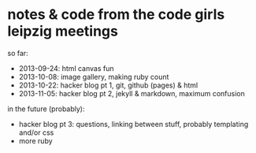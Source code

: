 # notes & code from the code girls leipzig meetings

so far:

* 2013-09-24: html canvas fun
* 2013-10-08: image gallery, making ruby count
* 2013-10-22: hacker blog pt 1, git, github (pages) & html
* 2013-11-05: hacker blog pt 2, jekyll & markdown, maximum confusion

in the future (probably):

* hacker blog pt 3: questions, linking between stuff, probably
  templating and/or css
* more ruby
